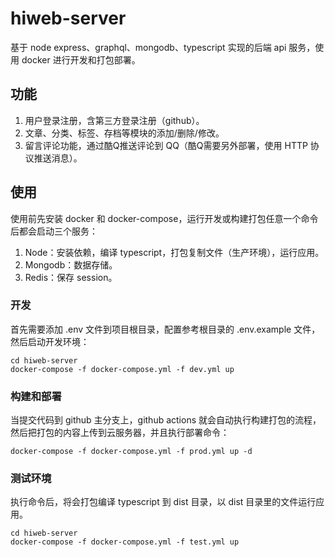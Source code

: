# hiweb-server

基于 node express、graphql、mongodb、typescript 实现的后端 api 服务，使用 docker 进行开发和打包部署。

## 功能
1. 用户登录注册，含第三方登录注册（github）。
2. 文章、分类、标签、存档等模块的添加/删除/修改。
3. 留言评论功能，通过酷Q推送评论到 QQ（酷Q需要另外部署，使用 HTTP 协议推送消息）。

## 使用

使用前先安装 docker 和 docker-compose，运行开发或构建打包任意一个命令后都会启动三个服务：

1. Node：安装依赖，编译 typescript，打包复制文件（生产环境），运行应用。
2. Mongodb：数据存储。
3. Redis：保存 session。

### 开发

首先需要添加 .env 文件到项目根目录，配置参考根目录的 .env.example 文件，然后启动开发环境：

```
cd hiweb-server
docker-compose -f docker-compose.yml -f dev.yml up
```

### 构建和部署

当提交代码到 github 主分支上，github actions 就会自动执行构建打包的流程，然后把打包的内容上传到云服务器，并且执行部署命令：

```
docker-compose -f docker-compose.yml -f prod.yml up -d
```

### 测试环境

执行命令后，将会打包编译 typescript 到 dist 目录，以 dist 目录里的文件运行应用。

```
cd hiweb-server
docker-compose -f docker-compose.yml -f test.yml up
```
